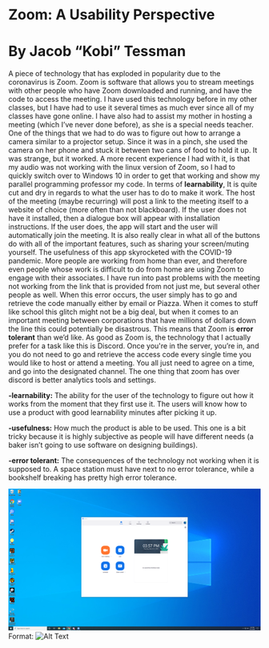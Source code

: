 <h1> Zoom: A Usability Perspective </h1>
  <h1> By Jacob “Kobi” Tessman </h1>

A piece of technology that has exploded in popularity due to the coronavirus is Zoom. Zoom is software that allows you to stream meetings with other people who have Zoom downloaded and running, and have the code to access the meeting. I have used this technology before in my other classes, but I have had to use it several times as much ever since all of my classes have gone online. I have also had to assist my mother in hosting a meeting (which I’ve never done before), as she is a special needs teacher. One of the things that we had to do was to figure out how to arrange a camera similar to a projector setup. Since it was in a pinch, she used the camera on her phone and stuck it between two cans of food to hold it up. It was strange, but it worked. A more recent experience I had with it, is that my audio was not working with the linux version of Zoom, so I had to quickly switch over to Windows 10 in order to get that working and show my parallel programming professor my code. 
	In terms of **learnability**, It is quite cut and dry in regards to what the user has to do to make it work. The host of the meeting (maybe recurring) will post a link to the meeting itself to a website of choice (more often than not blackboard). If the user does not have it installed, then a dialogue box will appear with installation instructions. If the user does, the app will start and the user will automatically join the meeting. It is also really clear in what all of the buttons do with all of the important features, such as sharing your screen/muting yourself.
The usefulness of this app skyrocketed with the COVID-19 pandemic. More people are working from home than ever, and therefore even people whose work is difficult to do from home are using Zoom to engage with their associates. 
	I have run into past problems with the meeting not working from the link that is provided from not just me, but several other people as well. When this error occurs, the user simply has to go and retrieve the code manually either by email or Piazza. When it comes to stuff like school this glitch might not be a big deal, but when it comes to an important meeting between corporations that have millions of dollars down the line this could potentially be disastrous. This means that Zoom is **error tolerant** than we’d like. 
	As good as Zoom is, the technology that I actually prefer for a task like this is Discord. Once you're in the server, you’re in, and you do not need to go and retrieve the access code every single time you would like to host or attend a meeting. You all just need to agree on a time, and go into the designated channel. The one thing that zoom has over discord is better analytics tools and settings. 


**-learnability:** The ability for the user of the technology to figure out how it works from the moment that they first use it. The users will know how to use a product with good learnability minutes after picking it up. 

**-usefulness:** How much the product is able to be used. This one is a bit tricky because it is highly subjective as people will have different needs (a baker isn’t going to use software on designing buildings).

**-error tolerant:** The consequences of the technology not working when it is supposed to. A space station must have next to no error tolerance, while a bookshelf breaking has pretty high error tolerance. 


![GitHub Logo](screencap.png)
Format: ![Alt Text](url)

